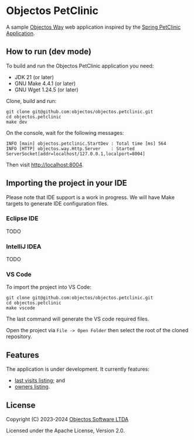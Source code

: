 # Objectos PetClinic

A sample [Objectos Way](https://github.com/objectos/objectos.way) web application
inspired by the [Spring PetClinic Application](https://github.com/spring-projects/spring-petclinic).

## How to run (dev mode)

To build and run the Objectos PetClinic application you need:

- JDK 21 (or later)
- GNU Make 4.4.1 (or later)
- GNU Wget 1.24.5 (or later)

Clone, build and run:

```shell
git clone git@github.com:objectos/objectos.petclinic.git
cd objectos.petclinic
make dev
```

On the console, wait for the following messages:

```
INFO [main] objectos.petclinic.StartDev : Total time [ms] 564
INFO [HTTP] objectos.way.Http.Server    : Started ServerSocket[addr=localhost/127.0.0.1,localport=8004]
```

Then visit [http://localhost:8004](http://localhost:8004).

## Importing the project in your IDE

Please note that IDE support is a work in progress. 
We will have Make targets to generate IDE configuration files.

### Eclipse IDE

TODO

### IntelliJ IDEA

TODO

### VS Code

To import the project into VS Code:

```shell
git clone git@github.com:objectos/objectos.petclinic.git
cd objectos.petclinic
make vscode
```

The last command will generate the VS code required files.

Open the project via `File -> Open Folder` then select the root of the cloned repository. 

## Features

The application is under development. It currently features:

- [last visits listing](https://github.com/objectos/objectos.petclinic/blob/main/main/objectos/petclinic/site/SiteWelcome.java); and
- [owners listing](https://github.com/objectos/objectos.petclinic/blob/main/main/objectos/petclinic/site/Owners.java).

## License

Copyright (C) 2023-2024 [Objectos Software LTDA](https://www.objectos.com.br)

Licensed under the Apache License, Version 2.0.
